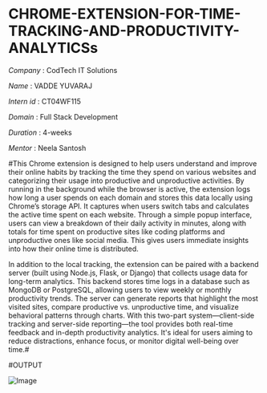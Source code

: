 # CHROME-EXTENSION-FOR-TIME-TRACKING-AND-PRODUCTIVITY-ANALYTICSs

*Company* : CodTech IT Solutions

*Name* :  VADDE YUVARAJ

*Intern id* : CT04WF115

*Domain* : Full Stack Development

*Duration* : 4-weeks

*Mentor* : Neela Santosh

#This Chrome extension is designed to help users understand and improve their online habits by tracking the time they spend on various websites and categorizing their usage into productive and unproductive activities. By running in the background while the browser is active, the extension logs how long a user spends on each domain and stores this data locally using Chrome’s storage API. It captures when users switch tabs and calculates the active time spent on each website. Through a simple popup interface, users can view a breakdown of their daily activity in minutes, along with totals for time spent on productive sites like coding platforms and unproductive ones like social media. This gives users immediate insights into how their online time is distributed.

In addition to the local tracking, the extension can be paired with a backend server (built using Node.js, Flask, or Django) that collects usage data for long-term analytics. This backend stores time logs in a database such as MongoDB or PostgreSQL, allowing users to view weekly or monthly productivity trends. The server can generate reports that highlight the most visited sites, compare productive vs. unproductive time, and visualize behavioral patterns through charts. With this two-part system—client-side tracking and server-side reporting—the tool provides both real-time feedback and in-depth productivity analytics. It's ideal for users aiming to reduce distractions, enhance focus, or monitor digital well-being over time.#

#OUTPUT

![Image](https://github.com/user-attachments/assets/96a29a64-7e1f-4794-b00f-06da114e07ac)



